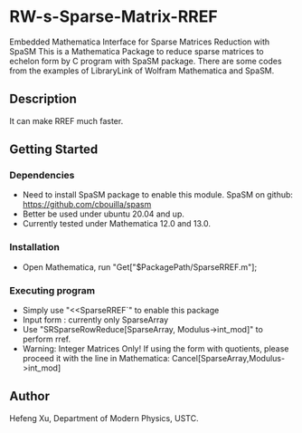 
# RW-s-Sparse-Matrix-RREF

Embedded Mathematica Interface for Sparse Matrices Reduction with SpaSM
This is a Mathematica Package to reduce sparse matrices to echelon form by C program with SpaSM package.
There are some codes from the examples of LibraryLink of Wolfram Mathematica and SpaSM.

## Description

It can make RREF much faster.

## Getting Started

### Dependencies

* Need to install SpaSM package to enable this module. SpaSM on github: https://github.com/cbouilla/spasm
* Better be used under ubuntu 20.04 and up.
* Currently tested under Mathematica 12.0 and 13.0.

### Installation

* Open Mathematica, run "Get["$PackagePath/SparseRREF.m"];

### Executing program

* Simply use  "<<SparseRREF`" to enable this package
* Input form : currently only SparseArray
* Use "SRSparseRowReduce[SparseArray, Modulus->int_mod]" to perform rref.
* Warning: Integer Matrices Only! If using the form with quotients, please proceed it with the line in Mathematica:
   Cancel[SparseArray,Modulus->int_mod] 


## Author

Hefeng Xu, Department of Modern Physics, USTC.
